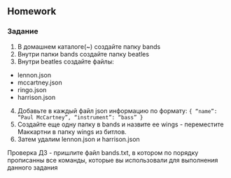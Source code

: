 ## Homework

### Задание

1. В домашнем каталоге(~) создайте папку bands
2. Внутри папки bands создайте папку beatles
3. Внутри beatles создайте файлы:

- lennon.json
- mccartney.json
- ringo.json
- harrison.json

4. Добавьте в каждый файл json информацию по формату:
   `{
“name”: “Paul McCartney”,
“instrument”: “bass”
}`
5. Создайте еще одну папку в bands и назвите ее wings - переместите Маккартни в папку wings из битлов.
6. Затем удалим lennon.json и harrison.json

Проверка ДЗ - пришлите файл bands.txt, в котором по порядку прописанны все команды, которые вы использовали для выполнения данного задания


